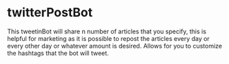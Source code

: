 # twitterPostBot
This tweetinBot will share n number of articles that you specify, this is helpful for marketing as it is possible to  repost the articles every day or every other day or whatever amount is desired. Allows for you to customize the hashtags that the bot will tweet. 
